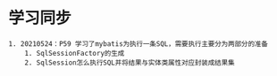 # 学习同步
    1. 20210524：P59 学习了mybatis为执行一条SQL，需要执行主要分为两部分的准备
        1. SqlSessionFactory的生成
        2. SqlSession怎么执行SQL并将结果与实体类属性对应封装成结果集